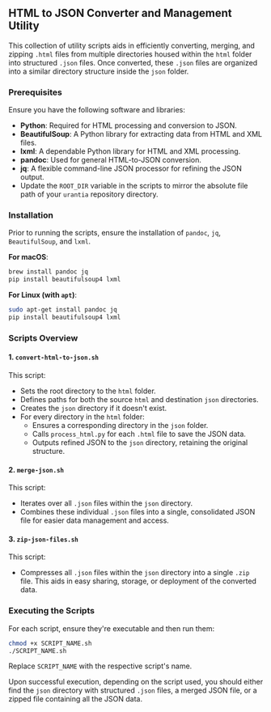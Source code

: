 ## HTML to JSON Converter and Management Utility

This collection of utility scripts aids in efficiently converting, merging, and zipping `.html` files from multiple directories housed within the `html` folder into structured `.json` files. Once converted, these `.json` files are organized into a similar directory structure inside the `json` folder.

### Prerequisites

Ensure you have the following software and libraries:

- **Python**: Required for HTML processing and conversion to JSON.
- **BeautifulSoup**: A Python library for extracting data from HTML and XML files.
- **lxml**: A dependable Python library for HTML and XML processing.
- **pandoc**: Used for general HTML-to-JSON conversion.
- **jq**: A flexible command-line JSON processor for refining the JSON output.
- Update the `ROOT_DIR` variable in the scripts to mirror the absolute file path of your `urantia` repository directory.

### Installation

Prior to running the scripts, ensure the installation of `pandoc`, `jq`, `BeautifulSoup`, and `lxml`.

**For macOS**:

```bash
brew install pandoc jq
pip install beautifulsoup4 lxml
```

**For Linux (with `apt`)**:

```bash
sudo apt-get install pandoc jq
pip install beautifulsoup4 lxml
```

### Scripts Overview

#### 1. `convert-html-to-json.sh`

This script:

- Sets the root directory to the `html` folder.
- Defines paths for both the source `html` and destination `json` directories.
- Creates the `json` directory if it doesn't exist.
- For every directory in the `html` folder:
  - Ensures a corresponding directory in the `json` folder.
  - Calls `process_html.py` for each `.html` file to save the JSON data.
  - Outputs refined JSON to the `json` directory, retaining the original structure.

#### 2. `merge-json.sh`

This script:

- Iterates over all `.json` files within the `json` directory.
- Combines these individual `.json` files into a single, consolidated JSON file for easier data management and access.

#### 3. `zip-json-files.sh`

This script:

- Compresses all `.json` files within the `json` directory into a single `.zip` file. This aids in easy sharing, storage, or deployment of the converted data.

### Executing the Scripts

For each script, ensure they're executable and then run them:

```bash
chmod +x SCRIPT_NAME.sh
./SCRIPT_NAME.sh
```

Replace `SCRIPT_NAME` with the respective script's name.

Upon successful execution, depending on the script used, you should either find the `json` directory with structured `.json` files, a merged JSON file, or a zipped file containing all the JSON data.
